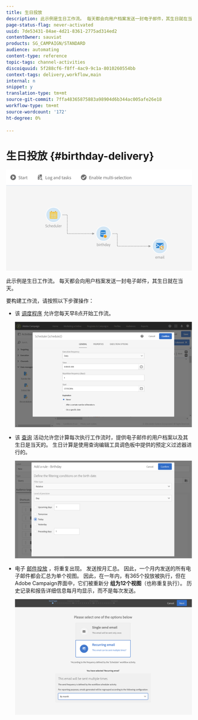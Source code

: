 ```yaml
---
title: 生日投放
description: 此示例是生日工作流。 每天都会向用户档案发送一封电子邮件，其生日就在当天。
page-status-flag: never-activated
uuid: 7de53431-84ae-4d21-8361-2775ad314ed2
contentOwner: sauviat
products: SG_CAMPAIGN/STANDARD
audience: automating
content-type: reference
topic-tags: channel-activities
discoiquuid: 5f288cf6-f8ff-4ac9-9c1a-8010260554bb
context-tags: delivery,workflow,main
internal: n
snippet: y
translation-type: tm+mt
source-git-commit: 7ffa48365875883a98904d6b344ac005afe26e18
workflow-type: tm+mt
source-wordcount: '172'
ht-degree: 0%

---
```



# 生日投放 {#birthday-delivery}

![](assets/wkf_delivery_example_1.png)

此示例是生日工作流。 每天都会向用户档案发送一封电子邮件，其生日就在当天。

要构建工作流，请按照以下步骤操作：

* 该 [调度程序](../../automating/using/scheduler.md) 允许您每天早8点开始工作流。

   ![](assets/wkf_delivery_example_2.png)

* 该 [查询](../../automating/using/query.md) 活动允许您计算每次执行工作流时，提供电子邮件的用户档案以及其生日是当天的。 生日计算是使用查询编辑工具调色板中提供的预定义过滤器进行的。

   ![](assets/wkf_delivery_example_3.png)

* 电子 [邮件投放](../../automating/using/email-delivery.md) ，将重复出现。 发送按月汇总。 因此，一个月内发送的所有电子邮件都会汇总为单个视图。 因此，在一年内，有365个投放被执行，但在Adobe Campaign界面中，它们被重新分 **组为12个视图**（也称重复执行）。 历史记录和报告详细信息每月均显示，而不是每次发送。

   ![](assets/wkf_delivery_example_4.png)
